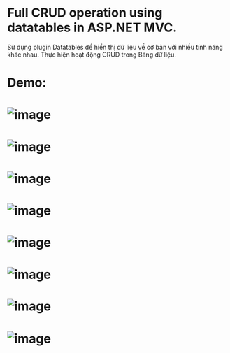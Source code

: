 # Full CRUD operation using datatables in ASP.NET MVC.
Sử dụng plugin Datatables để hiển thị dữ liệu về cơ bản với nhiều tính năng khác nhau. Thực hiện hoạt động CRUD trong Bảng dữ liệu.

# Demo:
# ![image](https://user-images.githubusercontent.com/55732539/133240348-2a89f2b6-9810-426a-9bbf-ab476a020f64.png)
# ![image](https://user-images.githubusercontent.com/55732539/133240487-6a5d2c1d-2005-4f09-8574-f1d71536705b.png)
# ![image](https://user-images.githubusercontent.com/55732539/133240552-0bf4e097-0db9-475f-931f-83e43a1316ef.png)
# ![image](https://user-images.githubusercontent.com/55732539/133240745-d5b982b4-cb85-4053-85c3-4e85a83f98a6.png)
# ![image](https://user-images.githubusercontent.com/55732539/133240792-e8f90930-8a08-4af5-bad0-0f05504973b4.png)
# ![image](https://user-images.githubusercontent.com/55732539/133240844-f19854e0-6922-4f95-ad3b-cc0ec223df36.png)
# ![image](https://user-images.githubusercontent.com/55732539/133240892-ab62361a-459f-43e4-bd26-939ce127ad9f.png)
# ![image](https://user-images.githubusercontent.com/55732539/133240939-042277b5-1088-4632-bc7d-c6c457c7acf6.png)
